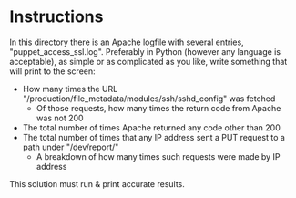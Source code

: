Instructions
============

In this directory there is an Apache logfile with several entries, "puppet_access_ssl.log". Preferably in Python (however any language is acceptable), as simple or as complicated as you like, write something that will print to the screen:

* How many times the URL "/production/file_metadata/modules/ssh/sshd_config" was fetched
    * Of those requests, how many times the return code from Apache was not 200
* The total number of times Apache returned any code other than 200
* The total number of times that any IP address sent a PUT request to a path under "/dev/report/"
    * A breakdown of how many times such requests were made by IP address

This solution must run & print accurate results.
